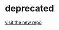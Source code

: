 # deprecated
[visit the new repo](https://github.com/encarbassot/linux-config/blob/master/fish/fishfetch/README.md)
